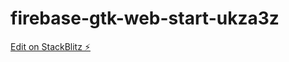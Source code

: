 # firebase-gtk-web-start-ukza3z

[Edit on StackBlitz ⚡️](https://stackblitz.com/edit/firebase-gtk-web-start-ukza3z)